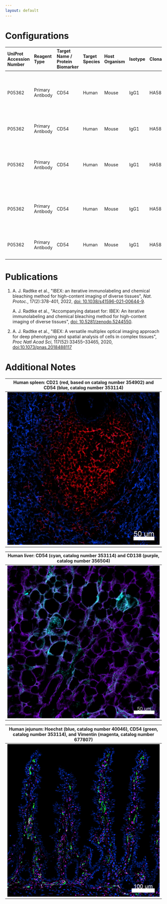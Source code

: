```yaml
---
layout: default
---
```


# Configurations

| UniProt Accession Number   | Reagent Type     | Target Name / Protein Biomarker   | Target Species   | Host Organism   | Isotype   | Clonality   | Vendor    |   Catalog Number | Conjugate   | RRID       | Availability   | Method           | Tissue Preservation               | Target Tissue   | Tissue State   | Detergent         | Antigen Retrieval Conditions   | Dye Inactivation Conditions                                            | Recommend   | Agree                                                        | Disagree   | Contributor         | Notes   |
|:---------------------------|:-----------------|:----------------------------------|:-----------------|:----------------|:----------|:------------|:----------|-----------------:|:------------|:-----------|:---------------|:-----------------|:----------------------------------|:----------------|:---------------|:------------------|:-------------------------------|:-----------------------------------------------------------------------|:------------|:-------------------------------------------------------------|:-----------|:--------------------|:--------|
| P05362                     | Primary Antibody | CD54                              | Human            | Mouse           | IgG1      | HA58        | BioLegend |           353114 | AF647       | AB_2715942 | Stock          | IBEX2D Automated | 1:4 Cytofix/Cytoperm Fixed Frozen | Jejunum         | NA             | 0.3% Triton-X-100 | NA                             | 0.5 mg/ml LiBH4 10 minutes continuous exchange with automated protocol | Yes         | [0000-0003-4379-8967](https://orcid.org/0000-0003-4379-8967) [[1](#publications)]                     | NA         | [0000-0003-4379-8967](https://orcid.org/0000-0003-4379-8967) |         |
| P05362                     | Primary Antibody | CD54                              | Human            | Mouse           | IgG1      | HA58        | BioLegend |           353114 | AF647       | AB_2715942 | Stock          | IBEX2D Manual    | 1:4 Cytofix/Cytoperm Fixed Frozen | Liver           | NA             | 0.3% Triton-X-100 | NA                             | 1 mg/ml LiBH4 15 minutes                                               | Yes         | [0000-0003-4379-8967](https://orcid.org/0000-0003-4379-8967) [[2](#publications), [1](#publications)] | NA         | [0000-0003-4379-8967](https://orcid.org/0000-0003-4379-8967) |         |
| P05362                     | Primary Antibody | CD54                              | Human            | Mouse           | IgG1      | HA58        | BioLegend |           353114 | AF647       | AB_2715942 | Stock          | IBEX2D Automated | 1:4 Cytofix/Cytoperm Fixed Frozen | Lymph Node      | NA             | 0.3% Triton-X-100 | NA                             | 0.5 mg/ml LiBH4 10 minutes continuous exchange with automated protocol | Yes         | [0000-0003-4379-8967](https://orcid.org/0000-0003-4379-8967) [[1](#publications)]                     | NA         | [0000-0003-4379-8967](https://orcid.org/0000-0003-4379-8967) |         |
| P05362                     | Primary Antibody | CD54                              | Human            | Mouse           | IgG1      | HA58        | BioLegend |           353114 | AF647       | AB_2715942 | Stock          | IBEX2D Automated | 1:4 Cytofix/Cytoperm Fixed Frozen | Skin            | NA             | 0.3% Triton-X-100 | NA                             | 0.5 mg/ml LiBH4 10 minutes continuous exchange with automated protocol | Yes         | [0000-0003-4379-8967](https://orcid.org/0000-0003-4379-8967) [[1](#publications)]                     | NA         | [0000-0003-4379-8967](https://orcid.org/0000-0003-4379-8967) |         |
| P05362                     | Primary Antibody | CD54                              | Human            | Mouse           | IgG1      | HA58        | BioLegend |           353114 | AF647       | AB_2715942 | Stock          | IBEX2D Manual    | 1:4 Cytofix/Cytoperm Fixed Frozen | Spleen          | NA             | 0.3% Triton-X-100 | NA                             | 1 mg/ml LiBH4 15 minutes                                               | Yes         | [0000-0003-4379-8967](https://orcid.org/0000-0003-4379-8967) [[2](#publications), [1](#publications)] | NA         | [0000-0003-4379-8967](https://orcid.org/0000-0003-4379-8967) |         |

# Publications

<a name="publications"></a>
1. A. J. Radtke et al., "IBEX: an iterative immunolabeling and chemical bleaching
 method for high-content imaging of diverse tissues", *Nat. Protoc.*, 17(2):378-401, 2022, [doi: 10.1038/s41596-021-00644-9](https://doi.org/10.1038/s41596-021-00644-9).

    A. J. Radtke et al., "Accompanying dataset for: IBEX: An iterative immunolabeling and chemical bleaching method for high-content imaging of diverse tissues", [doi: 10.5281/zenodo.5244550](https://doi.org/10.5281/zenodo.5244551).

2. A. J. Radtke et al., "IBEX: A versatile multiplex optical imaging approach for deep phenotyping and spatial analysis of cells in complex tissues", *Proc Natl Acad Sci*, 117(52):33455–33465, 2020, [doi:10.1073/pnas.2018488117](https://doi.org/10.1073/pnas.2018488117)


# Additional Notes

<a name="notes"></a>


| Human spleen: CD21 (red, based on catalog number 354902) and CD54 (blue, catalog number 353114) |
|:-------:|
| ![](../CD21_AF532/Human_Spleen_CD21_CD54.jpg) |

| Human liver: CD54 (cyan, catalog number 353114) and CD138 (purple, catalog number 356504) |
|:-------:|
| ![](Human_Liver_CD54_CD138.jpg) |

| Human jejunum: Hoechst (blue, catalog number 40046), CD54 (green, catalog number 353114), and Vimentin (magenta, catalog number 677807) |
|:-------:|
| ![](Human_Jejunum_Hoechst_CD54_Vimentin.jpg) |
